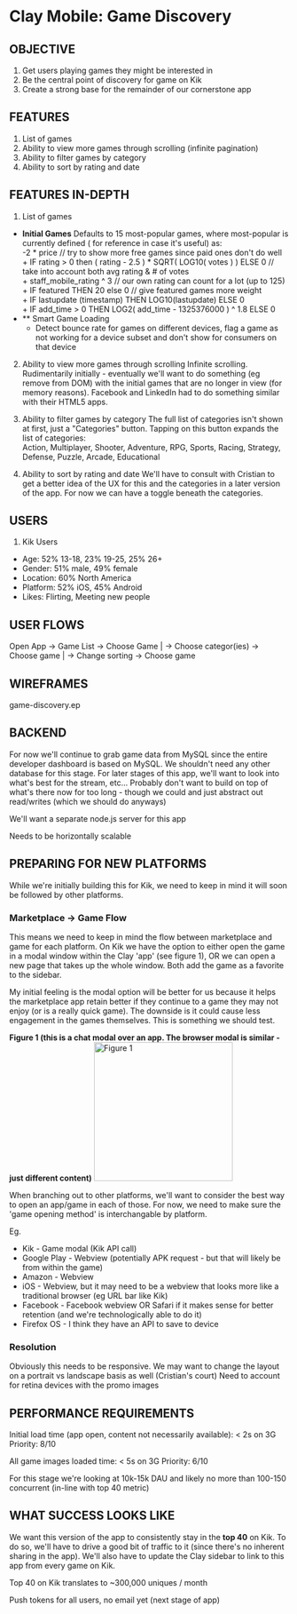 Clay Mobile: Game Discovery
===========================

OBJECTIVE
---------
1. Get users playing games they might be interested in
2. Be the central point of discovery for game on Kik
3. Create a strong base for the remainder of our cornerstone app

FEATURES
--------
1. List of games
2. Ability to view more games through scrolling (infinite pagination)
2. Ability to filter games by category
3. Ability to sort by rating and date

FEATURES IN-DEPTH
-----------------
1. List of games
  * **Initial Games**  Defaults to 15 most-popular games, where most-popular is currently defined ( for reference in case it's useful) as:  
      -2 * price // try to show more free games since paid ones don't do well  
    \+ IF rating > 0 then ( rating - 2.5 ) * SQRT( LOG10( votes ) ) ELSE 0 // take into account both avg rating & # of votes  
    \+ staff_mobile_rating ^ 3 // our own rating can count for a lot (up to 125)  
    \+ IF featured THEN 20 else 0 // give featured games more weight  
    \+ IF lastupdate (timestamp) THEN LOG10(lastupdate) ELSE 0  
    \+ IF add_time > 0 THEN LOG2( add_time - 1325376000 ) ^ 1.8 ELSE 0
  * ** Smart Game Loading
    * Detect bounce rate for games on different devices, flag a game as not working for a device subset and don't show for consumers on that device

2. Ability to view more games through scrolling
Infinite scrolling. Rudimentarily initially - eventually we'll want to do something (eg remove from DOM) with the initial games that are
no longer in view (for memory reasons). Facebook and LinkedIn had to do something similar with their HTML5
apps.

3. Ability to filter games by category
The full list of categories isn't shown at first, just a "Categories" button. Tapping on this button expands
the list of categories:  
Action, Multiplayer, Shooter, Adventure, RPG, Sports, Racing, Strategy, Defense, Puzzle, Arcade, Educational

4. Ability to sort by rating and date
We'll have to consult with Cristian to get a better idea of the UX for this and the categories in a later version
of the app. For now we can have a toggle beneath the categories.

USERS
-----
1. Kik Users
  * Age: 52% 13-18, 23% 19-25, 25% 26+
  * Gender: 51% male, 49% female
  * Location: 60% North America
  * Platform: 52% iOS, 45% Android
  * Likes: Flirting, Meeting new people

USER FLOWS
----------
Open App -> Game List -> Choose Game
                      |
                      -> Choose categor(ies) -> Choose game
                      |
                      -> Change sorting -> Choose game

WIREFRAMES
----------
game-discovery.ep

BACKEND
-------
For now we'll continue to grab game data from MySQL since the entire developer dashboard is based on MySQL.
We shouldn't need any other database for this stage. For later stages of this app, we'll want to look into
what's best for the stream, etc... Probably don't want to build on top of what's there now for too long -
though we could and just abstract out read/writes (which we should do anyways)

We'll want a separate node.js server for this app

Needs to be horizontally scalable

PREPARING FOR NEW PLATFORMS
---------------------------
While we're initially building this for Kik, we need to keep in mind it will soon be followed by other platforms.

### Marketplace -> Game Flow
This means we need to keep in mind the flow between marketplace and game for each platform.
On Kik we have the option to either open the game in a modal window within the Clay 'app' (see figure 1), OR we
can open a new page that takes up the whole window. Both add the game as a favorite to the sidebar.

My initial feeling is the modal option will be better for us because it helps the marketplace app retain better
if they continue to a game they may not enjoy (or is a really quick game). The downside is it could cause less
engagement in the games themselves. This is something we should test.

**Figure 1 (this is a chat modal over an app. The browser modal is similar - just different content)**
<img src="/../master/specs/resources/kik-modal.png?raw=true" alt="Figure 1" style="width: 250px">

When branching out to other platforms, we'll want to consider the best way to open an app/game in each of those.
For now, we need to make sure the 'game opening method' is interchangable by platform.

Eg.
* Kik - Game modal (Kik API call)
* Google Play - Webview (potentially APK request - but that will likely be from within the game)
* Amazon - Webview
* iOS - Webview, but it may need to be a webview that looks more like a traditional browser (eg URL bar like Kik)
* Facebook - Facebook webview OR Safari if it makes sense for better retention (and we're technologically able to do it)
* Firefox OS - I think they have an API to save to device

### Resolution
Obviously this needs to be responsive. We may want to change the layout on a portrait vs landscape basis as well (Cristian's court)
Need to account for retina devices with the promo images

PERFORMANCE REQUIREMENTS
-----------------------
Initial load time (app open, content not necessarily available): < 2s on 3G
Priority: 8/10

All game images loaded time: < 5s on 3G
Priority: 6/10

For this stage we're looking at 10k-15k DAU and likely no more than 100-150 concurrent (in-line with top 40 metric)

WHAT SUCCESS LOOKS LIKE
-----------------------
We want this version of the app to consistently stay in the **top 40** on Kik. To do so, we'll have to drive a
good bit of traffic to it (since there's no inherent sharing in the app). We'll also have to update the Clay
sidebar to link to this app from every game on Kik.

Top 40 on Kik translates to ~300,000 uniques / month

Push tokens for all users, no email yet (next stage of app)

